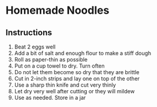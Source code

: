 # Homemade Noodles

## Instructions

1. Beat 2 eggs well
2. Add a bit of salt and enough flour to make a stiff dough
3. Roll as paper-thin as possible
4. Put on a cup towel to dry. Turn often
5. Do not let them become so dry that they are brittle
6. Cut in 2-inch strips and lay one on top of the other
7. Use a sharp thin knife and cut very thinly
8. Let dry very well after cutting or they will mildew
9. Use as needed. Store in a jar
